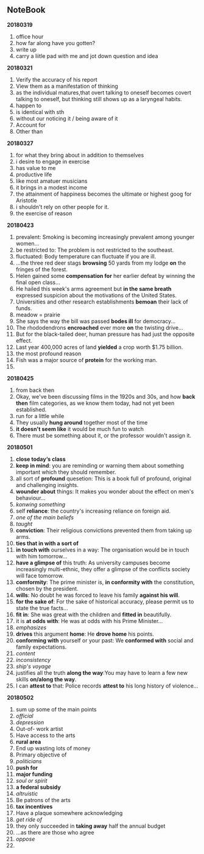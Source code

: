 ## NoteBook

**20180319**

1. office hour
2. how far along have you gotten?
3. write up  
4. carry a liitle pad with me and jot down question and idea

**20180321**

1. Verify the accuracy of his report
2. View them as a manifestation of thinking
3. as the individual matures,that overt talking to oneself becomes covert talking to oneself, but thinking still shows up as a laryngeal habits.
4. happen to
5. is identical with sth
6. without our noticing it / being aware of it
7. Account for
8. Other than

**20180327**

1. for what they bring about in addition to themselves
2. i desire to engage in exercise
3. has value to me
4. productive life
5. like most amatuer musicians
6. it brings in a modest income 
7. the attainment of happiness becomes the ultimate or highest goog for Aristotle
8. i shouldn't rely on other people for it.
9. the exercise of reason

**20180423**

1. prevalent: Smoking is becoming increasingly prevalent among younger women...
2. be restricted to: The problem is not restricted to the southeast.
3. fluctuated: Body temperature can fluctuate if you are ill.
4. ...the three red deer stags **browsing** 50 yards from my lodge **on** the fringes of the forest.
5. Helen gained some **compensation for** her earlier defeat by winning the final open class...
6. He hailed this week's arms agreement but **in the same breath** expressed suspicion about the motivations of the United States.
7. Universities and other research establishments **bemoan** their lack of funds.
8. meadow = prairie
9. She says the way the bill was passed **bodes ill** for democracy...
10. The rhododendrons **encroached** ever more  **on** the twisting drive...
11. But for the black-tailed deer, human pressure has had just the opposite effect.
12. Last year 400,000 acres of land **yielded** a crop worth $1.75 billion.
13. the most profound reason
14. Fish was a major source of **protein** for the working man.
15. ​

**20180425**

1. from back then
2. Okay, we've been discussing films in the 1920s and 30s, and how **back then** film categories, as we know them today, had not yet been established.
3. run for a little while
4. They usually **hung around** together most of the time
5. **it doesn't seem like** it would be much fun to watch
6. There must be something about it,  or the professor wouldn't assign it.

**20180501**

1. **close today‘s class**
2. **keep in mind**: you are reminding or warning them about something important which they should 
   remember. 
3. all sort of **profound** quesetion: This is a book full of profound, original and challenging insights.
4. **wounder about** things: It makes you wonder about the effect on men's behaviour...
5. *konwing something*
6. self **reliance**: the country's increasing reliance on foreign aid.
7. *one of the main beliefs*
8. *taught*
9. **conviction**: Their religious convictions prevented them from taking up arms.
10. **ties that in with a sort of**
11. **in touch with** ourselves in a way: The organisation would be in touch with him tomorrow...
12. **have a glimpse of** this truth: As university campuses become increasingly multi-ethnic, they offer a glimpse of the conflicts society will face tomorrow.
13. **comformity**: The prime minister is, **in conformity with** the constitution, chosen by the president.
14. **wills**: No doubt he was forced to leave his family **against his will**.
15. **for the sake of**: For the sake of historical accuracy, please permit us to state the true facts...
16. **fit in**: She was great with the children and **fitted in** beautifully.
17. it is **at odds with**: He was at odds with his Prime Minister...
18. *emphasizes*
19. **drives** this argument **home**: He **drove home** his points.
20. **conforming with** yourself or your past: We **conformed with** social and family expectations.
21. *content*
22. *inconsistency*
23. *ship's voyage*
24. justifies all the truth **along the way**:You may have to learn a few new skills **on/along the way**.
25. I can **attest to** that: Police records **attest to** his long history of violence...




**20180502**

1. sum up some of the main points
2. *official*
3. *depression*
4. Out-of- work artist
5. Have access to the arts
6. **rural area**
7. End up wasting lots of money
8. Primary objective of
9. *politicians*
10. **push for**
11. **major funding**
12. *soul or spirit*
13. **a federal subsidy**
14. *altruistic*
15. Be patrons of the arts
16. **tax incentives**
17. Have a plaque somewhere acknowledging
18. *get ride of*
19. they only succeeded in **taking away** half the annual budget
20. …as there are those who agree
21. *oppose*
22. ​